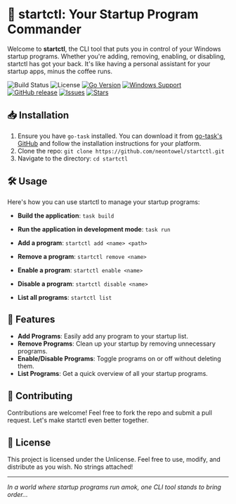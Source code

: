 # 🚀 startctl: Your Startup Program Commander

Welcome to **startctl**, the CLI tool that puts you in control of your Windows startup programs. Whether you're adding, removing, enabling, or disabling, startctl has got your back. It's like having a personal assistant for your startup apps, minus the coffee runs.

![Build Status](https://img.shields.io/badge/build-passing-brightgreen) ![License](https://img.shields.io/badge/license-Unlicense-blue)
[![Go Version](https://img.shields.io/badge/Go-1.x-blue.svg)](https://golang.org/)
[![Windows Support](https://img.shields.io/badge/Windows-✔-brightgreen)](https://www.microsoft.com/)
[![GitHub release](https://img.shields.io/github/v/release/neontowel/startctl)](https://github.com/neontowel/startctl/releases)
[![Issues](https://img.shields.io/github/issues/neontowel/startctl)](https://github.com/neontowel/startctl/issues)
[![Stars](https://img.shields.io/github/stars/neontowel/startctl?style=social)](https://github.com/neontowel/startctl/stargazers)


## 📥 Installation

1. Ensure you have `go-task` installed. You can download it from [go-task's GitHub](https://github.com/go-task/task) and follow the installation instructions for your platform.
2. Clone the repo: `git clone https://github.com/neontowel/startctl.git`
3. Navigate to the directory: `cd startctl`

## 🛠️ Usage

Here's how you can use startctl to manage your startup programs:

- **Build the application**: `task build`
- **Run the application in development mode**: `task run`

- **Add a program**: `startctl add <name> <path>`
- **Remove a program**: `startctl remove <name>`
- **Enable a program**: `startctl enable <name>`
- **Disable a program**: `startctl disable <name>`
- **List all programs**: `startctl list`

## 🌟 Features

- **Add Programs**: Easily add any program to your startup list.
- **Remove Programs**: Clean up your startup by removing unnecessary programs.
- **Enable/Disable Programs**: Toggle programs on or off without deleting them.
- **List Programs**: Get a quick overview of all your startup programs.

## 🤝 Contributing

Contributions are welcome! Feel free to fork the repo and submit a pull request. Let's make startctl even better together.

## 📜 License

This project is licensed under the Unlicense. Feel free to use, modify, and distribute as you wish. No strings attached!

---

*In a world where startup programs run amok, one CLI tool stands to bring order...* 